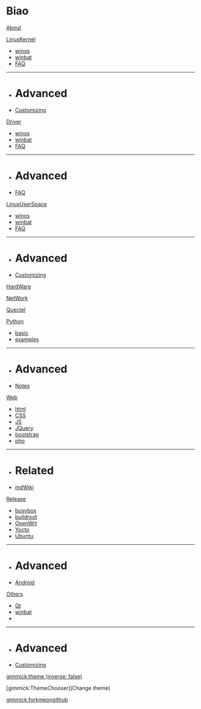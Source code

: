 # Biao

[About](index.md)


[LinuxKernel]()

  * [winos](WinOs/winos.md)
  * [winbat](WinOs/winbat.md)
  * [FAQ](faq.md)
  - - - -
  * # Advanced
  * [Customizing](customizing.md)


[Driver]()

  * [winos](Driver/winos.md)
  * [winbat](Driver/winbat.md)
  * [FAQ](Driver/.md)
  - - - -
  * # Advanced
  * [FAQ](Driver.md)

[LinuxUserSpace]()

  * [winos](LinuxUserSpace/linuxshell.md)
  * [winbat](LinuxUserSpace/.md)
  * [FAQ](faq.md)
  - - - -
  * # Advanced
  * [Customizing](customizing.md)


[HardWare](hd.md)

[NetWork](network.md)

[Quectel](quectel.md)

[Python]()

  * [basic](Python/pybasic.md)
  * [examples](Python/useful_example.md)
  - - - -
  * # Advanced
  * [Notes](Notes.md)


[Web]()

  * [html](Web/HTML.md)
  * [CSS](Web/CSS.md)
  * [JS](Web/JS.md)
  * [JQuery](Web/JQuery.md)
  * [bootstrap](Web/BootStrap.md)
  * [php](Web/PHP.md)
  - - - -
  * # Related
  * [mdWiki](Web/mdWiki.md)

[Release]()

  * [busybox](LinuxRelease/busybox.md)
  * [buildroot](LinuxRelease/buildroot.md)
  * [OpenWrt](LinuxRelease/OpenWrt.md)
  * [Yocto](LinuxRelease/Yocto.md)
  * [Ubuntu](LinuxRelease/Ubuntu.md)
  - - - -
  * # Advanced
  * [Android](NLinuxRelease/Android.md)


[Others]()

  * [Qt](Others/Qt.md)
  * [winbat](Others/winbat.md)
  * [](Others/)
  - - - -
  * # Advanced
  * [Customizing](customizing.md)

[gimmick:theme (inverse: false)](spacelab)

[gimmick:ThemeChooser](Change theme)

[gimmick:forkmeongithub](http://github.com/QuectelWB/mdwiki/)

<!-- counter pixel for counting visitors -->
<!-- <img src="http://stats.markdown.io/mdwiki_info.gif" style="display:none;"/> -->

<script>
$(document).ready(function() {
  $.md.stage('all_ready').subscribe(function (done) {
    var warning="";
    warning+="ATTENTION: This is the unstable MDwiki website. For documentation of the latest stable ";
    warning+="MDwiki please see <a href='http://www.mdwiki.info'>the stable documentation.</a>";

    $('#md-content').prepend($('<div class="alert alert-danger">' + warning + '</div>'));
    done();
  });
});
</script>

<script type="text/javascript">

  var _gaq = _gaq || [];
  _gaq.push(['_setAccount', 'UA-44627253-1']);
  _gaq.push(['_trackPageview']);

  (function() {
    var ga = document.createElement('script'); ga.type = 'text/javascript'; ga.async = true;
    ga.src = ('https:' == document.location.protocol ? 'https://ssl' : 'http://www') + '.google-analytics.com/ga.js';
    var s = document.getElementsByTagName('script')[0]; s.parentNode.insertBefore(ga, s);
  })();

</script>

